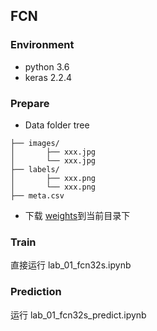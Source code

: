 ## FCN

### Environment
- python 3.6
- keras 2.2.4

### Prepare

- Data folder tree

```
├── images/
│       ├── xxx.jpg
│       └── xxx.jpg
├── labels/
│       ├── xxx.png
│       └── xxx.png
├── meta.csv

```
- 下载 [weights](https://github.com/fchollet/deep-learning-models/releases/download/v0.1/vgg16_weights_tf_dim_ordering_tf_kernels_notop.h5)到当前目录下

### Train
直接运行 lab_01_fcn32s.ipynb

### Prediction
运行 lab_01_fcn32s_predict.ipynb
